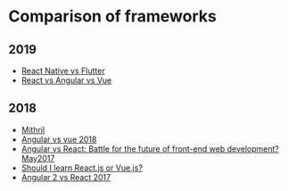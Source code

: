 # Comparison of frameworks


2019
----
- [React Native vs Flutter](https://medium.com/@adhithiravi/react-native-vs-flutter-what-are-the-differences-b6dc892f0d34)
- [React vs Angular vs Vue](https://medium.com/zerotomastery/tech-trends-showdown-react-vs-angular-vs-vue-61ffaf1d8706)



2018
----
- [Mithril](https://mithril.js.org)
- [Angular vs vue 2018](http://pixeljets.com/blog/vue-js-vs-react-what-to-expect-in-2018/)
- [Angular vs React: Battle for the future of front-end web development? May2017](https://www.developereconomics.com/angular-react-front-end-web-development)
- [Should I learn React.js or Vue.js?](https://www.quora.com/Should-I-learn-React-js-or-Vue-js-Is-it-worth-it-if-I-learn-Vue-js-first-and-then-React-js)
- [Angular 2 vs React 2017](https://blog.techmagic.co/angular-2-vs-react-what-to-chose-in-2017/)